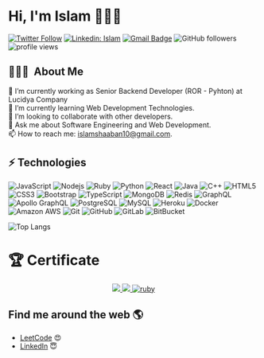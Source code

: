 # Hi, I'm Islam 👩🏾‍💻

[![Twitter Follow](https://img.shields.io/twitter/follow/Islam_Shaaban7?label=Follow)](https://twitter.com/intent/follow?screen_name=Islam_Shaaban7)
[![Linkedin: Islam](https://img.shields.io/badge/-Islam-blue?style=flat-square&logo=Linkedin&logoColor=white&link=https://www.linkedin.com/in/islamshaaban/)](https://www.linkedin.com/in/islamshaaban/)
[![Gmail Badge](https://img.shields.io/badge/-islamshaaban10@gmail.com-c14438?style=flat-square&logo=Gmail&logoColor=white&link=mailto:islamshaaban10@gmail.com)](mailto:kanna6501@gmail.com)
![GitHub followers](https://img.shields.io/github/followers/IslamShaaban?label=Follow&style=social)
<img alt = "profile views" src="https://komarev.com/ghpvc/?username=IslamShaaban&color=brightgreen">  


## 👨🏻‍💻 &nbsp;About Me

🔭 I’m currently working as Senior Backend Developer (ROR - Pyhton) at Lucidya Company <br />
🌱 I’m currently learning Web Development Technologies. <br />
👯 I’m looking to collaborate with other developers. <br />
💬 Ask me about Software Engineering and Web Development. <br />
📫 How to reach me: islamshaaban10@gmail.com. <br />


## ⚡ Technologies

![JavaScript](https://img.shields.io/badge/-JavaScript-black?style=flat-square&logo=javascript)
![Nodejs](https://img.shields.io/badge/-Nodejs-black?style=flat-square&logo=Node.js)
![Ruby](https://img.shields.io/badge/-Ruby-black?style=flat-square&logo=Ruby)
![Python](https://img.shields.io/badge/-Python-black?style=flat-square&logo=Python)
![React](https://img.shields.io/badge/-React-black?style=flat-square&logo=react)
![Java](https://img.shields.io/badge/-java-E34A86?style=flat-square&logo=java)
![C++](https://img.shields.io/badge/-C++-00599C?style=flat-square&logo=c)
![HTML5](https://img.shields.io/badge/-HTML5-E34F26?style=flat-square&logo=html5&logoColor=white)
![CSS3](https://img.shields.io/badge/-CSS3-1572B6?style=flat-square&logo=css3)
![Bootstrap](https://img.shields.io/badge/-Bootstrap-563D7C?style=flat-square&logo=bootstrap)
![TypeScript](https://img.shields.io/badge/-TypeScript-007ACC?style=flat-square&logo=typescript)
![MongoDB](https://img.shields.io/badge/-MongoDB-black?style=flat-square&logo=mongodb)
![Redis](https://img.shields.io/badge/-Redis-black?style=flat-square&logo=Redis)
![GraphQL](https://img.shields.io/badge/-GraphQL-E10098?style=flat-square&logo=graphql)
![Apollo GraphQL](https://img.shields.io/badge/-Apollo%20GraphQL-311C87?style=flat-square&logo=apollo-graphql)
![PostgreSQL](https://img.shields.io/badge/-PostgreSQL-336791?style=flat-square&logo=postgresql)
![MySQL](https://img.shields.io/badge/-MySQL-black?style=flat-square&logo=mysql)
![Heroku](https://img.shields.io/badge/-Heroku-430098?style=flat-square&logo=heroku)
![Docker](https://img.shields.io/badge/-Docker-black?style=flat-square&logo=docker)
![Amazon AWS](https://img.shields.io/badge/Amazon%20AWS-232F3E?style=flat-square&logo=amazon-aws)
![Git](https://img.shields.io/badge/-Git-black?style=flat-square&logo=git)
![GitHub](https://img.shields.io/badge/-GitHub-181717?style=flat-square&logo=github)
![GitLab](https://img.shields.io/badge/-GitLab-FCA121?style=flat-square&logo=gitlab)
![BitBucket](https://img.shields.io/badge/-BitBucket-darkblue?style=flat-square&logo=bitbucket)

![Top Langs](https://github-readme-stats.vercel.app/api/top-langs/?username=IslamShaaban&hide=TeX&layout=compact)

# 🏆 Certificate

<div align="center">
<a href="https://www.credly.com/badges/a3e9763c-a956-4769-8a2b-86e41290f425/public_url" target="_blank">
<img src=https://images.credly.com/size/220x220/images/024d0122-724d-4c5a-bd83-cfe3c4b7a073/image.png />
</a>
<a href="https://www.credly.com/badges/6c34a849-cea1-4878-916f-9a786df50c54/public_url" target="_blank">
<img src=https://images.credly.com/size/220x220/images/4e248e82-9e87-4a63-9263-250fafe5fb1f/image.png />
</a>
<a href="https://www.credential.net/e7f09f71-19dd-4ecd-9284-3f6e71647c69?key=4d18875cca28c0ae8c6f3aa19255ea16155fa601da9847a21b01ccde1c83e658" target="_blank">
<img src="https://i.ibb.co/mJ84h1z/ruby.png" alt="ruby" target="_blank" border="0">
</a>
</div>

## Find me around the web 🌎 
- <a href="https://leetcode.com/islamshaaban10/">LeetCode</a> 😍
- <a href="https://www.linkedin.com/in/islamshaaban/">LinkedIn</a> 😇
